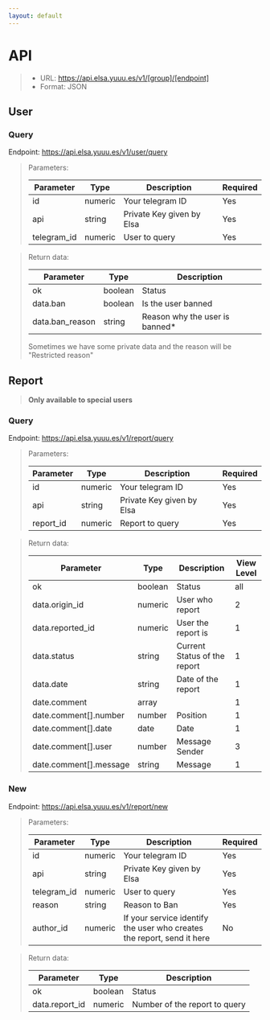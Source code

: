 ```yaml
---
layout: default
---
```


# API
> - URL: https://api.elsa.yuuu.es/v1/[group]/[endpoint]
> - Format: JSON

## User

### Query

Endpoint: https://api.elsa.yuuu.es/v1/user/query

> Parameters:
> 
> | Parameter | Type | Description | Required |
> | --- | --- | --- | --- |
> | id  | numeric | Your telegram ID          | Yes  | 
> | api | string  | Private Key given by Elsa | Yes  |
> | telegram_id | numeric | User to query | Yes |

> Return data:
>
> | Parameter | Type | Description | 
> | --- | --- | --- |
> | ok  | boolean | Status |
> | data.ban | boolean  | Is the user banned |
> | data.ban_reason | string  | Reason why the user is banned* |
> 
> Sometimes we have some private data and the reason will be "Restricted reason"


## Report
> **Only available to special users**

### Query

Endpoint: https://api.elsa.yuuu.es/v1/report/query

> Parameters:
> 
> | Parameter | Type | Description | Required |
> | --- | --- | --- | --- |
> | id  | numeric | Your telegram ID          | Yes  | 
> | api | string  | Private Key given by Elsa | Yes  |
> | report_id | numeric | Report to query | Yes |

> Return data:
>
> | Parameter | Type | Description | View Level |
> | --- | --- | --- | --- |
> | ok  | boolean | Status | all |
> | data.origin_id | numeric | User who report | 2 |
> | data.reported_id | numeric | User the report is | 1 |
> | data.status | string | Current Status of the report | 1 |
> | data.date | string | Date of the report | 1 |
> | date.comment | array | | 1 |
> | date.comment[].number | number | Position | 1 |
> | date.comment[].date | date | Date | 1 |
> | date.comment[].user | number | Message Sender | 3 |
> | date.comment[].message | string | Message | 1 |

### New

Endpoint: https://api.elsa.yuuu.es/v1/report/new

> Parameters:
> 
> | Parameter | Type | Description | Required |
> | --- | --- | --- | --- |
> | id  | numeric | Your telegram ID          | Yes  | 
> | api | string  | Private Key given by Elsa | Yes  |
> | telegram_id | numeric | User to query | Yes |
> | reason | string | Reason to Ban | Yes |
> | author_id | numeric | If your service identify the user who creates the report, send it here | No |

> Return data:
>
> | Parameter | Type | Description | 
> | --- | --- | --- |
> | ok  | boolean | Status | 
> | data.report_id | numeric  | Number of the report to query |
